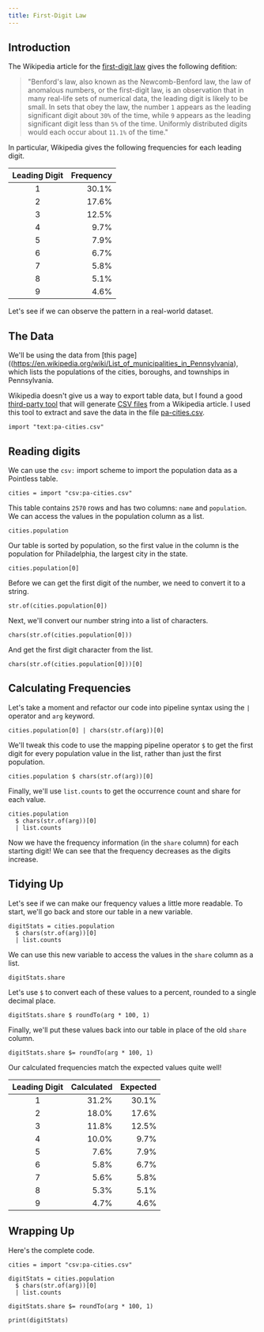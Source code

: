 ```yaml
---
title: First-Digit Law
---
```


## Introduction

The Wikipedia article for the
[first-digit law](https://en.wikipedia.org/wiki/Benford's_law) gives the
following defition:

> "Benford's law, also known as the Newcomb-Benford law, the law of anomalous
> numbers, or the first-digit law, is an observation that in many real-life sets
> of numerical data, the leading digit is likely to be small. In sets that obey
> the law, the number `1` appears as the leading significant digit about `30%`
> of the time, while `9` appears as the leading significant digit less than `5%`
> of the time. Uniformly distributed digits would each occur about `11.1%` of
> the time."

In particular, Wikipedia gives the following frequencies for each leading digit.

| Leading Digit | Frequency |
| :-----------: | --------: |
|       1       |     30.1% |
|       2       |     17.6% |
|       3       |     12.5% |
|       4       |      9.7% |
|       5       |      7.9% |
|       6       |      6.7% |
|       7       |      5.8% |
|       8       |      5.1% |
|       9       |      4.6% |

Let's see if we can observe the pattern in a real-world dataset.

## The Data

We'll be using the data from [this
page]((https://en.wikipedia.org/wiki/List_of_municipalities_in_Pennsylvania),
which lists the populations of the cities, boroughs, and townships in
Pennsylvania.

Wikipedia doesn't give us a way to export table data, but I found a good
[third-party tool](https://wikitable2csv.ggor.de/) that will generate
[CSV files](https://en.wikipedia.org/wiki/Comma-separated_values) from a
Wikipedia article. I used this tool to extract and save the data in the file
[pa-cities.csv](pa-cities.csv).

```ptls --raw --hide --max-height 400
import "text:pa-cities.csv"
```

## Reading digits

We can use the `csv:` import scheme to import the population data as a Pointless
table.

```ptls --max-height 400
cities = import "csv:pa-cities.csv"
```

This table contains `2570` rows and has two columns: `name` and `population`. We
can access the values in the population column as a list.

```ptls --max-height 200
cities.population
```

Our table is sorted by population, so the first value in the column is the
population for Philadelphia, the largest city in the state.

```ptls
cities.population[0]
```

Before we can get the first digit of the number, we need to convert it to a
string.

```ptls
str.of(cities.population[0])
```

Next, we'll convert our number string into a list of characters.

```ptls
chars(str.of(cities.population[0]))
```

And get the first digit character from the list.

```ptls
chars(str.of(cities.population[0]))[0]
```

## Calculating Frequencies

Let's take a moment and refactor our code into pipeline syntax using the `|`
operator and `arg` keyword.

```ptls --no-eval
cities.population[0] | chars(str.of(arg))[0]
```

We'll tweak this code to use the mapping pipeline operator `$` to get the first
digit for every population value in the list, rather than just the first
population.

```ptls --max-height 200
cities.population $ chars(str.of(arg))[0]
```

Finally, we'll use `list.counts` to get the occurrence count and share for each
value.

```ptls
cities.population
  $ chars(str.of(arg))[0]
  | list.counts
```

Now we have the frequency information (in the `share` column) for each starting
digit! We can see that the frequency decreases as the digits increase.

## Tidying Up

Let's see if we can make our frequency values a little more readable. To start,
we'll go back and store our table in a new variable.

```ptls --no-echo
digitStats = cities.population
  $ chars(str.of(arg))[0]
  | list.counts
```

We can use this new variable to access the values in the `share` column as a
list.

```ptls
digitStats.share
```

Let's use `$` to convert each of these values to a percent, rounded to a single
decimal place.

```ptls
digitStats.share $ roundTo(arg * 100, 1)
```

Finally, we'll put these values back into our table in place of the old `share`
column.

```ptls
digitStats.share $= roundTo(arg * 100, 1)
```

Our calculated frequencies match the expected values quite well!

| Leading Digit | Calculated | Expected |
| :-----------: | ---------: | -------: |
|       1       |      31.2% |    30.1% |
|       2       |      18.0% |    17.6% |
|       3       |      11.8% |    12.5% |
|       4       |      10.0% |     9.7% |
|       5       |       7.6% |     7.9% |
|       6       |       5.8% |     6.7% |
|       7       |       5.6% |     5.8% |
|       8       |       5.3% |     5.1% |
|       9       |       4.7% |     4.6% |

## Wrapping Up

Here's the complete code.

```ptls --no-eval
cities = import "csv:pa-cities.csv"

digitStats = cities.population
  $ chars(str.of(arg))[0]
  | list.counts

digitStats.share $= roundTo(arg * 100, 1)

print(digitStats)
```
